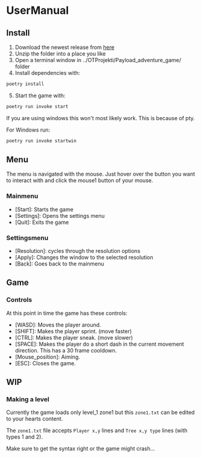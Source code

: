 # UserManual
## Install
1. Download the newest release from [here](https://github.com/VehvilainenPooki/OTProjekti/releases/)
2. Unzip the folder into a place you like
3. Open a terminal window in ../OTProjekti/Payload_adventure_game/ folder
4. Install dependencies with:
```bash
poetry install
```
5. Start the game with:
```bash
poetry run invoke start
```
If you are using windows this won't most likely work. This is because of pty.

For Windows run:
```bash
poetry run invoke startwin
```
## Menu
The menu is navigated with the mouse. Just hover over the button you want to interact with and click the mouse1 button of your mouse.
### Mainmenu
- [Start]: Starts the game
- [Settings]: Opens the settings menu
- [Quit]: Exits the game
### Settingsmenu
- [Resolution]: cycles through the resolution options
- [Apply]: Changes the window to the selected resolution
- [Back]: Goes back to the mainmenu
## Game
### Controls
At this point in time the game has these controls:
- [WASD]: Moves the player around.
- [SHIFT]: Makes the player sprint. (move faster)
- [CTRL]: Makes the player sneak. (move slower)
- [SPACE]: Makes the player do a short dash in the current movement direction. This has a 30 frame cooldown.
- \[Mouse_position]: Aiming.
- [ESC]: Closes the game.
## WIP
### Making a level
Currently the game loads only level_1 zone1 but this `zone1.txt` can be edited to your hearts content.

The `zone1.txt` file accepts `Player x,y` lines and `Tree x,y type` lines (with types 1 and 2).

Make sure to get the syntax right or the game might crash...
